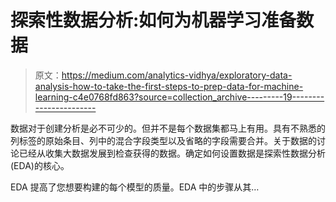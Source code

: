 # 探索性数据分析:如何为机器学习准备数据

> 原文：<https://medium.com/analytics-vidhya/exploratory-data-analysis-how-to-take-the-first-steps-to-prep-data-for-machine-learning-c4e0768fd863?source=collection_archive---------19----------------------->

数据对于创建分析是必不可少的。但并不是每个数据集都马上有用。具有不熟悉的列标签的原始条目、列中的混合字段类型以及省略的字段需要合并。关于数据的讨论已经从收集大数据发展到检查获得的数据。确定如何设置数据是探索性数据分析(EDA)的核心。

EDA 提高了您想要构建的每个模型的质量。EDA 中的步骤从其…